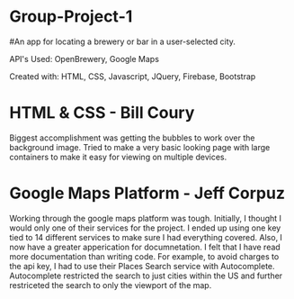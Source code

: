 # Group-Project-1

#An app for locating a brewery or bar in a user-selected city.

API's Used:  OpenBrewery, Google Maps

Created with:  HTML, CSS, Javascript, JQuery, Firebase, Bootstrap

# HTML & CSS - Bill Coury
Biggest accomplishment was getting the bubbles to work over the background image.  Tried to make a very basic looking page with large containers to make it easy for viewing on multiple devices.

# Google Maps Platform - Jeff Corpuz
Working through the google maps platform was tough. Initially, I thought I would only one of their services for the project. I ended up using one key tied to 14 different services to make sure I had everything covered.  Also, I now have a greater apperication for documnetation.  I felt that I have read more documentation than writing code. For example, to avoid charges to the api key, I had to use their Places Search service with Autocomplete.  Autocomplete restricted the search to just cities within the US and further restriceted the search to only the viewport of the map.  
